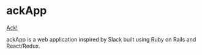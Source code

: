 # ackApp

[Ack!][live]

ackApp is a web application inspired by Slack built using Ruby on Rails
and React/Redux.

[live]: https://ack-app.com/#/
